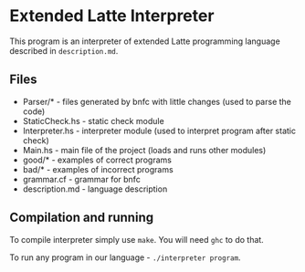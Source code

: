 # Extended Latte Interpreter

This program is an interpreter of extended Latte programming language described in `description.md`.

## Files

 - Parser/* - files generated by bnfc with little changes (used to parse the code)
 - StaticCheck.hs - static check module
 - Interpreter.hs - interpreter module (used to interpret program after static check)
 - Main.hs - main file of the project (loads and runs other modules)
 - good/* - examples of correct programs
 - bad/* - examples of incorrect programs
 - grammar.cf - grammar for bnfc
 - description.md - language description

## Compilation and running

To compile interpreter simply use `make`. You will need `ghc` to do that.

To run any program in our language - `./interpreter program`.

